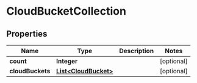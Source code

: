 
# CloudBucketCollection

## Properties
Name | Type | Description | Notes
------------ | ------------- | ------------- | -------------
**count** | **Integer** |  |  [optional]
**cloudBuckets** | [**List&lt;CloudBucket&gt;**](CloudBucket.md) |  |  [optional]



